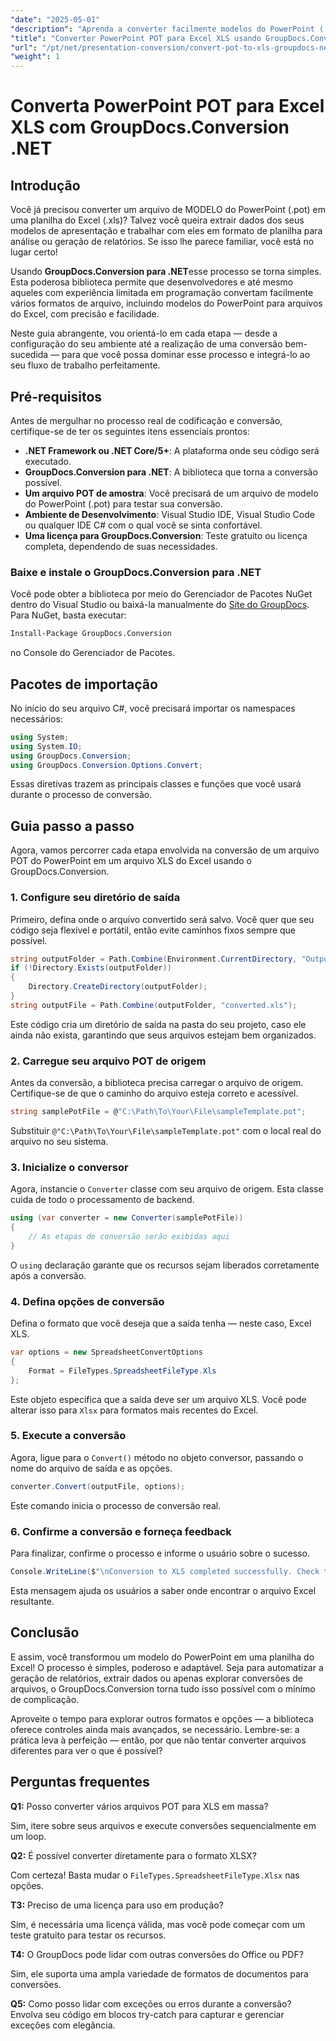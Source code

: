 ```yaml
---
"date": "2025-05-01"
"description": "Aprenda a converter facilmente modelos do PowerPoint (.POT) em planilhas do Excel (.XLS) usando a poderosa API GroupDocs.Conversion no .NET."
"title": "Converter PowerPoint POT para Excel XLS usando GroupDocs.Conversion .NET"
"url": "/pt/net/presentation-conversion/convert-pot-to-xls-groupdocs-net/"
"weight": 1
---
```


# Converta PowerPoint POT para Excel XLS com GroupDocs.Conversion .NET

## Introdução

Você já precisou converter um arquivo de MODELO do PowerPoint (.pot) em uma planilha do Excel (.xls)? Talvez você queira extrair dados dos seus modelos de apresentação e trabalhar com eles em formato de planilha para análise ou geração de relatórios. Se isso lhe parece familiar, você está no lugar certo! 

Usando **GroupDocs.Conversion para .NET**esse processo se torna simples. Esta poderosa biblioteca permite que desenvolvedores e até mesmo aqueles com experiência limitada em programação convertam facilmente vários formatos de arquivo, incluindo modelos do PowerPoint para arquivos do Excel, com precisão e facilidade.

Neste guia abrangente, vou orientá-lo em cada etapa — desde a configuração do seu ambiente até a realização de uma conversão bem-sucedida — para que você possa dominar esse processo e integrá-lo ao seu fluxo de trabalho perfeitamente.

## Pré-requisitos

Antes de mergulhar no processo real de codificação e conversão, certifique-se de ter os seguintes itens essenciais prontos:

- **.NET Framework ou .NET Core/5+**: A plataforma onde seu código será executado.
- **GroupDocs.Conversion para .NET**: A biblioteca que torna a conversão possível.
- **Um arquivo POT de amostra**: Você precisará de um arquivo de modelo do PowerPoint (.pot) para testar sua conversão.
- **Ambiente de Desenvolvimento**: Visual Studio IDE, Visual Studio Code ou qualquer IDE C# com o qual você se sinta confortável.
- **Uma licença para GroupDocs.Conversion**: Teste gratuito ou licença completa, dependendo de suas necessidades.

### Baixe e instale o GroupDocs.Conversion para .NET

Você pode obter a biblioteca por meio do Gerenciador de Pacotes NuGet dentro do Visual Studio ou baixá-la manualmente do [Site do GroupDocs](https://releases.groupdocs.com/conversion/net/). Para NuGet, basta executar:

```bash
Install-Package GroupDocs.Conversion
```

no Console do Gerenciador de Pacotes.

## Pacotes de importação

No início do seu arquivo C#, você precisará importar os namespaces necessários:

```csharp
using System;
using System.IO;
using GroupDocs.Conversion;
using GroupDocs.Conversion.Options.Convert;
```

Essas diretivas trazem as principais classes e funções que você usará durante o processo de conversão.

## Guia passo a passo

Agora, vamos percorrer cada etapa envolvida na conversão de um arquivo POT do PowerPoint em um arquivo XLS do Excel usando o GroupDocs.Conversion.

### 1. Configure seu diretório de saída

Primeiro, defina onde o arquivo convertido será salvo. Você quer que seu código seja flexível e portátil, então evite caminhos fixos sempre que possível.

```csharp
string outputFolder = Path.Combine(Environment.CurrentDirectory, "Output");
if (!Directory.Exists(outputFolder))
{
    Directory.CreateDirectory(outputFolder);
}
string outputFile = Path.Combine(outputFolder, "converted.xls");
```

Este código cria um diretório de saída na pasta do seu projeto, caso ele ainda não exista, garantindo que seus arquivos estejam bem organizados.

### 2. Carregue seu arquivo POT de origem

Antes da conversão, a biblioteca precisa carregar o arquivo de origem. Certifique-se de que o caminho do arquivo esteja correto e acessível.

```csharp
string samplePotFile = @"C:\Path\To\Your\File\sampleTemplate.pot";
```

Substituir `@"C:\Path\To\Your\File\sampleTemplate.pot"` com o local real do arquivo no seu sistema.

### 3. Inicialize o conversor

Agora, instancie o `Converter` classe com seu arquivo de origem. Esta classe cuida de todo o processamento de backend.

```csharp
using (var converter = new Converter(samplePotFile))
{
    // As etapas de conversão serão exibidas aqui
}
```

O `using` declaração garante que os recursos sejam liberados corretamente após a conversão.

### 4. Defina opções de conversão

Defina o formato que você deseja que a saída tenha — neste caso, Excel XLS.

```csharp
var options = new SpreadsheetConvertOptions
{
    Format = FileTypes.SpreadsheetFileType.Xls
};
```

Este objeto especifica que a saída deve ser um arquivo XLS. Você pode alterar isso para `Xlsx` para formatos mais recentes do Excel.

### 5. Execute a conversão

Agora, ligue para o `Convert()` método no objeto conversor, passando o nome do arquivo de saída e as opções.

```csharp
converter.Convert(outputFile, options);
```

Este comando inicia o processo de conversão real.

### 6. Confirme a conversão e forneça feedback

Para finalizar, confirme o processo e informe o usuário sobre o sucesso.

```csharp
Console.WriteLine($"\nConversion to XLS completed successfully. Check the output in {outputFolder}");
```

Esta mensagem ajuda os usuários a saber onde encontrar o arquivo Excel resultante.

## Conclusão

E assim, você transformou um modelo do PowerPoint em uma planilha do Excel! O processo é simples, poderoso e adaptável. Seja para automatizar a geração de relatórios, extrair dados ou apenas explorar conversões de arquivos, o GroupDocs.Conversion torna tudo isso possível com o mínimo de complicação.

Aproveite o tempo para explorar outros formatos e opções — a biblioteca oferece controles ainda mais avançados, se necessário. Lembre-se: a prática leva à perfeição — então, por que não tentar converter arquivos diferentes para ver o que é possível?

## Perguntas frequentes

**Q1:** Posso converter vários arquivos POT para XLS em massa?  

Sim, itere sobre seus arquivos e execute conversões sequencialmente em um loop.

**Q2:** É possível converter diretamente para o formato XLSX?  

Com certeza! Basta mudar o `FileTypes.SpreadsheetFileType.Xlsx` nas opções.

**T3:** Preciso de uma licença para uso em produção?  

Sim, é necessária uma licença válida, mas você pode começar com um teste gratuito para testar os recursos.

**T4:** O GroupDocs pode lidar com outras conversões do Office ou PDF?  

Sim, ele suporta uma ampla variedade de formatos de documentos para conversões.

**Q5:** Como posso lidar com exceções ou erros durante a conversão?  
Envolva seu código em blocos try-catch para capturar e gerenciar exceções com elegância.
